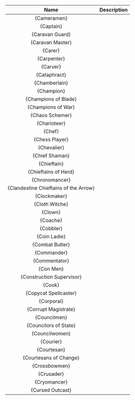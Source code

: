 | **Name** | **Description** |
|:--------:|:-----------|
| {Cameramen} | |
| {Captain} | |
| {Caravan Guard} | |
| {Caravan Master} | |
| {Carer} | |
| {Carpenter} | |
| {Carver} | |
| {Cataphract} | |
| {Chamberlain} | |
| {Champion} | |
| {Champions of Blade} | |
| {Champions of War} | |
| {Chaos Schemer} | |
| {Charioteer} | |
| {Chef} | |
| {Chess Player} | |
| {Chevalier} | |
| {Chief Shaman} | |
| {Chieftain} | |
| {Chieftains of Herd} | |
| {Chronomancer} | |
| {Clandestine Chieftains of the Arrow} | |
| {Clockmaker} | |
| {Cloth Witche} | |
| {Clown} | |
| {Coache} | |
| {Cobbler} | |
| {Coin Ladie} | |
| {Combat Butler} | |
| {Commander} | |
| {Commentator} | |
| {Con Men} | |
| {Construction Supervisor} | |
| {Cook} | |
| {Copycat Spellcaster} | |
| {Corporal} | |
| {Corrupt Magistrate} | |
| {Councilmen} | |
| {Councilors of State} | |
| {Councilwomen} | |
| {Courier} | |
| {Courtesan} | |
| {Courtesans of Change} | |
| {Crossbowmen} | |
| {Crusader} | |
| {Cryomancer} | |
| {Cursed Outcast} | |
